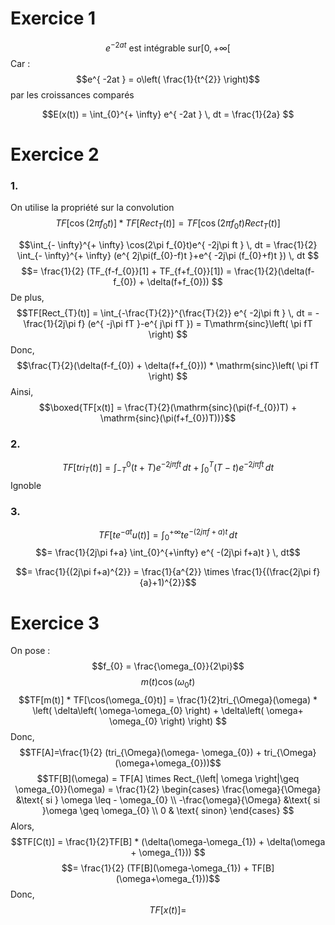 # Exercice 1
$$e^{ -2at } \text{ est intégrable sur} [0, + \infty[$$
Car : 
$$e^{ -2at } = o\left( \frac{1}{t^{2}} \right)$$
par les croissances comparés

$$E(x(t)) = \int_{0}^{+ \infty}  e^{ -2at } \, dt = \frac{1}{2a} $$

# Exercice 2
### 1.
On utilise la propriété sur la convolution
$$TF[\cos(2\pi f_{0}t)] * TF[Rect_{T}(t)] = TF[\cos(2\pi f_{0}t) Rect_{T}(t)]  $$

$$\int_{- \infty}^{+ \infty} \cos(2\pi f_{0}t)e^{ -2j\pi ft } \, dt = \frac{1}{2} \int_{- \infty}^{+ \infty} (e^{ 2j\pi(f_{0}-f)t }+e^{ -2j\pi (f_{0}+f)t }) \, dt $$
$$= \frac{1}{2} (TF_{f-f_{0}}[1] + TF_{f+f_{0}}[1]) = \frac{1}{2}(\delta(f-f_{0}) + \delta(f+f_{0})) $$
De plus, 
$$TF[Rect_{T}(t)] = \int_{-\frac{T}{2}}^{\frac{T}{2}} e^{ -2j\pi ft } \, dt = -\frac{1}{2j\pi f} (e^{ -j\pi fT }-e^{ j\pi fT }) = T\mathrm{sinc}\left( \pi fT \right) $$
Donc, 
$$\frac{T}{2}(\delta(f-f_{0}) + \delta(f+f_{0})) * \mathrm{sinc}\left( \pi fT \right) $$
Ainsi, 
$$\boxed{TF[x(t)] = \frac{T}{2}(\mathrm{sinc}(\pi(f-f_{0})T) + \mathrm{sinc}(\pi(f+f_{0})T))}$$

### 2. 
$$TF[tri_{T}(t)] = \int_{-T}^{0} (t+T)e^{ -2j\pi ft } \, dt + \int_{0}^{T} (T-t)e^{ -2j\pi ft } \, dt  $$
Ignoble

### 3.
$$TF[te^{ -at }u(t)] = \int_{0}^{+ \infty} te^{ -(2j\pi f+a)t } \, dt   $$
$$= \frac{1}{2j\pi f+a} \int_{0}^{+\infty} e^{ -(2j\pi f+a)t } \, dt$$

$$= \frac{1}{(2j\pi f+a)^{2}} =  \frac{1}{a^{2}} \times \frac{1}{(\frac{2j\pi f}{a}+1)^{2}}$$

# Exercice 3
On pose : 
$$f_{0} = \frac{\omega_{0}}{2\pi}$$
$$m(t)\cos(\omega_{0}t)$$
$$TF[m(t)] * TF[\cos(\omega_{0}t)] = \frac{1}{2}tri_{\Omega}(\omega) * \left( \delta\left( \omega-\omega_{0} \right) + \delta\left( \omega+ \omega_{0} \right) \right) $$
Donc,
$$TF[A]=\frac{1}{2} (tri_{\Omega}(\omega- \omega_{0}) + tri_{\Omega}(\omega+\omega_{0}))$$
$$TF[B](\omega) = TF[A] \times Rect_{\left| \omega \right|\geq \omega_{0}}(\omega) = \frac{1}{2} \begin{cases}
\frac{\omega}{\Omega} &\text{ si } \omega \leq - \omega_{0} \\
-\frac{\omega}{\Omega} &\text{ si }\omega \geq \omega_{0} \\
0 & \text{ sinon}
\end{cases} $$
Alors, 
$$TF[C(t)] = \frac{1}{2}TF[B] * (\delta(\omega-\omega_{1}) + \delta(\omega + \omega_{1})) $$
$$= \frac{1}{2} (TF[B](\omega-\omega_{1}) + TF[B](\omega+\omega_{1}))$$
Donc, 
$$TF[x(t)] = $$